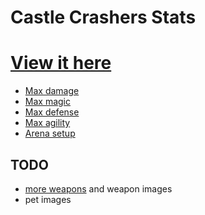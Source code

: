 # Castle Crashers Stats

# [View it here](https://a1rpun.github.io/castle-crashers-stats/)

- [Max damage](https://a1rpun.github.io/castle-crashers-stats/?lvl=99&str=25&mag=25&def=25&agi=25&weap=Man+Catcher&orb=Snoot)
- [Max magic](https://a1rpun.github.io/castle-crashers-stats/?lvl=99&str=25&mag=25&def=25&agi=25&weap=NG+Golden+Sword&orb=Beholder)
- [Max defense](https://a1rpun.github.io/castle-crashers-stats/?lvl=99&str=25&mag=25&def=25&agi=25&weap=Evil+Sword&orb=Snailburt)
- [Max agility](https://a1rpun.github.io/castle-crashers-stats/?lvl=99&str=25&mag=25&def=25&agi=25&weap=Sai&orb=Meowburt)
- [Arena setup](https://a1rpun.github.io/castle-crashers-stats/?mode=3&weap=Ribeye&orb=Snoot&combo=rta+xyy+xyy+xy+xyy+xy+xy+xy)

## TODO

- [more weapons](https://castlecrashers.fandom.com/wiki/Weapons) and weapon images
- pet images
